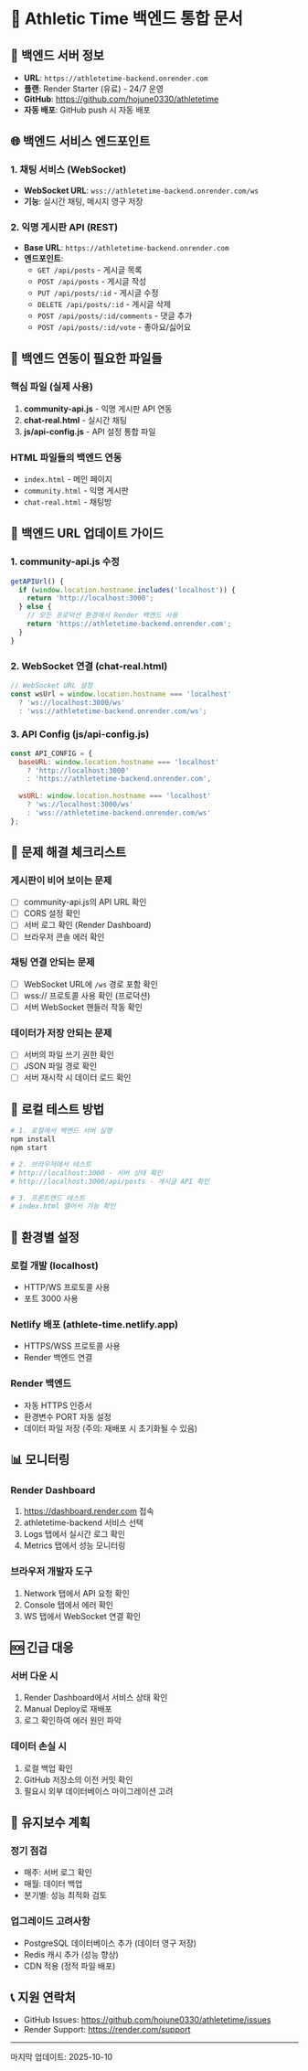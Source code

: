 # 🔧 Athletic Time 백엔드 통합 문서

## 📍 백엔드 서버 정보
- **URL**: `https://athletetime-backend.onrender.com`
- **플랜**: Render Starter (유료) - 24/7 운영
- **GitHub**: https://github.com/hojune0330/athletetime
- **자동 배포**: GitHub push 시 자동 배포

## 🌐 백엔드 서비스 엔드포인트

### 1. 채팅 서비스 (WebSocket)
- **WebSocket URL**: `wss://athletetime-backend.onrender.com/ws`
- **기능**: 실시간 채팅, 메시지 영구 저장

### 2. 익명 게시판 API (REST)
- **Base URL**: `https://athletetime-backend.onrender.com`
- **엔드포인트**:
  - `GET /api/posts` - 게시글 목록
  - `POST /api/posts` - 게시글 작성
  - `PUT /api/posts/:id` - 게시글 수정
  - `DELETE /api/posts/:id` - 게시글 삭제
  - `POST /api/posts/:id/comments` - 댓글 추가
  - `POST /api/posts/:id/vote` - 좋아요/싫어요

## 📁 백엔드 연동이 필요한 파일들

### 핵심 파일 (실제 사용)
1. **community-api.js** - 익명 게시판 API 연동
2. **chat-real.html** - 실시간 채팅
3. **js/api-config.js** - API 설정 통합 파일

### HTML 파일들의 백엔드 연동
- `index.html` - 메인 페이지
- `community.html` - 익명 게시판
- `chat-real.html` - 채팅방

## 🔄 백엔드 URL 업데이트 가이드

### 1. community-api.js 수정
```javascript
getAPIUrl() {
  if (window.location.hostname.includes('localhost')) {
    return 'http://localhost:3000';
  } else {
    // 모든 프로덕션 환경에서 Render 백엔드 사용
    return 'https://athletetime-backend.onrender.com';
  }
}
```

### 2. WebSocket 연결 (chat-real.html)
```javascript
// WebSocket URL 설정
const wsUrl = window.location.hostname === 'localhost'
  ? 'ws://localhost:3000/ws'
  : 'wss://athletetime-backend.onrender.com/ws';
```

### 3. API Config (js/api-config.js)
```javascript
const API_CONFIG = {
  baseURL: window.location.hostname === 'localhost' 
    ? 'http://localhost:3000' 
    : 'https://athletetime-backend.onrender.com',
    
  wsURL: window.location.hostname === 'localhost'
    ? 'ws://localhost:3000/ws'
    : 'wss://athletetime-backend.onrender.com/ws'
};
```

## 🚨 문제 해결 체크리스트

### 게시판이 비어 보이는 문제
- [ ] community-api.js의 API URL 확인
- [ ] CORS 설정 확인
- [ ] 서버 로그 확인 (Render Dashboard)
- [ ] 브라우저 콘솔 에러 확인

### 채팅 연결 안되는 문제
- [ ] WebSocket URL에 `/ws` 경로 포함 확인
- [ ] wss:// 프로토콜 사용 확인 (프로덕션)
- [ ] 서버 WebSocket 핸들러 작동 확인

### 데이터가 저장 안되는 문제
- [ ] 서버의 파일 쓰기 권한 확인
- [ ] JSON 파일 경로 확인
- [ ] 서버 재시작 시 데이터 로드 확인

## 📝 로컬 테스트 방법

```bash
# 1. 로컬에서 백엔드 서버 실행
npm install
npm start

# 2. 브라우저에서 테스트
# http://localhost:3000 - 서버 상태 확인
# http://localhost:3000/api/posts - 게시글 API 확인

# 3. 프론트엔드 테스트
# index.html 열어서 기능 확인
```

## 🔐 환경별 설정

### 로컬 개발 (localhost)
- HTTP/WS 프로토콜 사용
- 포트 3000 사용

### Netlify 배포 (athlete-time.netlify.app)
- HTTPS/WSS 프로토콜 사용
- Render 백엔드 연결

### Render 백엔드
- 자동 HTTPS 인증서
- 환경변수 PORT 자동 설정
- 데이터 파일 저장 (주의: 재배포 시 초기화될 수 있음)

## 📊 모니터링

### Render Dashboard
1. https://dashboard.render.com 접속
2. athletetime-backend 서비스 선택
3. Logs 탭에서 실시간 로그 확인
4. Metrics 탭에서 성능 모니터링

### 브라우저 개발자 도구
1. Network 탭에서 API 요청 확인
2. Console 탭에서 에러 확인
3. WS 탭에서 WebSocket 연결 확인

## 🆘 긴급 대응

### 서버 다운 시
1. Render Dashboard에서 서비스 상태 확인
2. Manual Deploy로 재배포
3. 로그 확인하여 에러 원인 파악

### 데이터 손실 시
1. 로컬 백업 확인
2. GitHub 저장소의 이전 커밋 확인
3. 필요시 외부 데이터베이스 마이그레이션 고려

## 📅 유지보수 계획

### 정기 점검
- 매주: 서버 로그 확인
- 매월: 데이터 백업
- 분기별: 성능 최적화 검토

### 업그레이드 고려사항
- PostgreSQL 데이터베이스 추가 (데이터 영구 저장)
- Redis 캐시 추가 (성능 향상)
- CDN 적용 (정적 파일 배포)

## 📞 지원 연락처
- GitHub Issues: https://github.com/hojune0330/athletetime/issues
- Render Support: https://render.com/support

---
마지막 업데이트: 2025-10-10